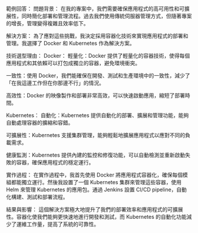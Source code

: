 範例回答：
問題背景：
在我的專案中，我們需要確保應用程式的高可用性和可擴展性，同時簡化部署和管理流程。過去我們使用傳統伺服器管理方式，但隨著專案的增長，管理變得複雜且效率低下。

解決方案：
為了應對這些挑戰，我決定採用容器化技術來實現應用程式的部署和管理。我選擇了 Docker 和 Kubernetes 作為解決方案。

技術選型理由：
Docker：
輕量化：Docker 提供了輕量化的容器技術，使得每個應用程式和其依賴可以打包成獨立的容器，避免環境衝突。

一致性：使用 Docker，我們能確保在開發、測試和生產環境中的一致性，減少了「在我這邊工作但在你那邊不行」的情況。

高效性：Docker 的映像製作和部署非常高效，可以快速啟動應用，縮短了部署時間。

Kubernetes：
自動化：Kubernetes 提供自動化的部署、擴展和管理功能，能夠自動處理容器的擴縮和容錯。

可擴展性：Kubernetes 支援集群管理，能夠輕鬆地擴展應用程式以應對不同的負載需求。

健康監測：Kubernetes 提供內建的監控和修復功能，可以自動檢測並重新啟動失敗的容器，確保應用程式的穩定運行。

實作過程：
在實作過程中，我首先使用 Docker 將應用程式容器化，確保每個模組都能獨立運行。然後我設置了一個 Kubernetes 集群來管理這些容器，使用 Helm 來管理 Kubernetes 的應用包。通過 Jenkins 設置 CI/CD pipeline，自動化構建、測試和部署流程。

結果與影響：
這個解決方案極大地提升了我們的部署效率和應用程式的可擴展性。容器化使我們能夠更快速地進行開發和測試，而 Kubernetes 的自動化功能減少了運維工作量，提高了系統的可靠性。